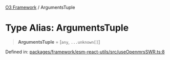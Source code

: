 [O3 Framework](../API.md) / ArgumentsTuple

# Type Alias: ArgumentsTuple

> **ArgumentsTuple** = \[`any`, `...unknown[]`\]

Defined in: [packages/framework/esm-react-utils/src/useOpenmrsSWR.ts:8](https://github.com/openmrs/openmrs-esm-core/blob/85cde3ce59cd3d29230c98040a3f53525e808725/packages/framework/esm-react-utils/src/useOpenmrsSWR.ts#L8)
